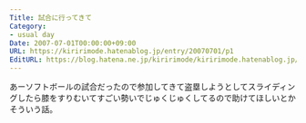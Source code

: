 ```yaml
---
Title: 試合に行ってきて
Category:
- usual day
Date: 2007-07-01T00:00:00+09:00
URL: https://kiririmode.hatenablog.jp/entry/20070701/p1
EditURL: https://blog.hatena.ne.jp/kiririmode/kiririmode.hatenablog.jp/atom/entry/8454420450078217160
---
```


あーソフトボールの試合だったので参加してきて盗塁しようとしてスライディングしたら膝をすりむいてすごい勢いでじゅくじゅくしてるので助けてほしいとかそういう話。
